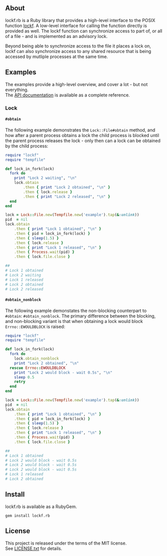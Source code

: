 ## About

lockf.rb is a Ruby library that provides a high-level interface to
the POSIX function [lockf](https://man7.org/linux/man-pages/man3/lockf.3.html).
A low-level interface for calling the function directly is provided as well. 
The lockf function can synchronize access to part of, or all of a file - 
and is implemented as an advisory lock.

Beyond being able to synchronize access to the file it places a lock on, lockf
can also synchronize access to any shared resource that is being accessed by
mutliple processes at the same time.

## Examples

The examples provide a high-level overview, and cover a lot - but not everything. <br>
The [API documentation](https://0x1eef.github.io/x/lockf.rb) is available as a complete
reference.

### Lock

#### `#obtain`

The following example demonstrates the `Lock::File#obtain` method, and
how after a parent process obtains a lock the child process is blocked until
the parent process releases the lock - only then can a lock can be obtained
by the child process:

```ruby
require "lockf"
require "tempfile"

def lock_in_fork(lock)
  fork do
    print "Lock 2 waiting", "\n"
    lock.obtain
        .then { print "Lock 2 obtained", "\n" }
        .then { lock.release }
        .then { print "Lock 2 released", "\n" }
  end
end

lock = Lock::File.new(Tempfile.new('example').tap(&:unlink))
pid  = nil
lock.obtain
    .then { print "Lock 1 obtained", "\n" }
    .then { pid = lock_in_fork(lock) }
    .then { sleep(1.5) }
    .then { lock.release }
    .then { print "Lock 1 released", "\n" }
    .then { Process.wait(pid) }
    .then { lock.file.close }

##
# Lock 1 obtained
# Lock 2 waiting
# Lock 1 released
# Lock 2 obtained
# Lock 2 released
```

#### `#obtain_nonblock`

The following example demonstates the non-blocking counterpart to `#obtain`: `#obtain_nonblock`. The
primary difference between the blocking, and non-blocking variant is that when obtaining a lock would block `Errno::EWOULDBLOCK` is raised:


```ruby
require "lockf"
require "tempfile"

def lock_in_fork(lock)
  fork do
    lock.obtain_nonblock
    print "Lock 2 obtained", "\n"
  rescue Errno::EWOULDBLOCK
    print "Lock 2 would block - wait 0.5s", "\n"
    sleep 0.5
    retry
  end
end

lock = Lock::File.new(Tempfile.new('example').tap(&:unlink))
pid  = nil
lock.obtain
    .then { print "Lock 1 obtained", "\n" }
    .then { pid = lock_in_fork(lock) }
    .then { sleep(1.5) }
    .then { lock.release }
    .then { print "Lock 1 released", "\n" }
    .then { Process.wait(pid) }
    .then { lock.file.close }

##
# Lock 1 obtained
# Lock 2 would block - wait 0.5s
# Lock 2 would block - wait 0.5s
# Lock 2 would block - wait 0.5s
# Lock 1 released
# Lock 2 obtained
```

## Install

lockf.rb is available as a RubyGem.

    gem install lockf.rb

## License

This project is released under the terms of the MIT license.<br>
See [LICENSE.txt](./LICENSE.txt) for details.
